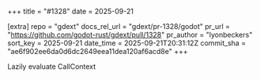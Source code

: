 +++
title = "#1328"
date = 2025-09-21

[extra]
repo = "gdext"
docs_rel_url = "gdext/pr-1328/godot"
pr_url = "https://github.com/godot-rust/gdext/pull/1328"
pr_author = "lyonbeckers"
sort_key = 2025-09-21
date_time = 2025-09-21T20:31:12Z
commit_sha = "ae6f902ee6da0d6dc2649eea11dea120af6acd8e"
+++

Lazily evaluate CallContext
